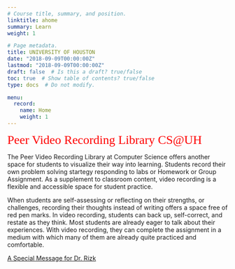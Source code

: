 ```yaml
---
# Course title, summary, and position.
linktitle: ahome
summary: Learn
weight: 1

# Page metadata.
title: UNIVERSITY OF HOUSTON
date: "2018-09-09T00:00:00Z"
lastmod: "2018-09-09T00:00:00Z"
draft: false  # Is this a draft? true/false
toc: true  # Show table of contents? true/false
type: docs  # Do not modify.

menu:
  record:
    name: Home
    weight: 1
--- 
```

<span style="color: #ff0000; font-family: Babas; font-size: 2em;">Peer Video Recording Library CS@UH</span><br>

The Peer Video Recording Library at Computer Science offers another space for students to visualize their way into learning. Students record their own problem solving startegy responding to labs or Homework or Group Assignment.
As a supplement to classroom content, video recording is a flexible and accessible space for student practice.

When students are self-assessing or reflecting on their strengths, or challenges, recording their thoughts instead of writing offers a space free of red pen marks. In video recording, students can back up, self-correct, and restate as they think. Most students are already eager to talk about their experiences. With video recording, they can complete the assignment in a medium with which many of them are already quite practiced and comfortable.

[A Special Message for Dr. Rizk](https://youtu.be/pVbbjncuV_4)